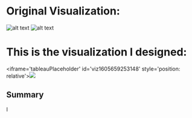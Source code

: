 # Original Visualization:

![alt text](https://jingculturecommerce.com/wp-content/uploads/2020/10/Screen-Shot-2020-10-08-at-9.56.08-AM.png)
![alt text](https://jingculturecommerce.com/wp-content/uploads/2020/10/Screen-Shot-2020-10-08-at-9.56.45-AM.png)

# This is the visualization I designed:

<iframe='tableauPlaceholder' id='viz1605659253148' style='position: relative'><noscript><a href='#'><img alt=' ' src='https:&#47;&#47;public.tableau.com&#47;static&#47;images&#47;TS&#47;TSWD_Assign_Ellie&#47;Sheet1&#47;1_rss.png' style='border: none' /></a></noscript><object class='tableauViz'  style='display:none;'><param name='host_url' value='https%3A%2F%2Fpublic.tableau.com%2F' /> <param name='embed_code_version' value='3' /> <param name='site_root' value='' /><param name='name' value='TSWD_Assign_Ellie&#47;Sheet1' /><param name='tabs' value='no' /><param name='toolbar' value='yes' /><param name='static_image' value='https:&#47;&#47;public.tableau.com&#47;static&#47;images&#47;TS&#47;TSWD_Assign_Ellie&#47;Sheet1&#47;1.png' /> <param name='animate_transition' value='yes' /><param name='display_static_image' value='yes' /><param name='display_spinner' value='yes' /><param name='display_overlay' value='yes' /><param name='display_count' value='yes' /><param name='language' value='en' /></object></div>  <script type='text/javascript'>                    var divElement = document.getElementById('viz1605659253148');     var vizElement = divElement.getElementsByTagName('object')[0];                    vizElement.style.width='100%';vizElement.style.height=(divElement.offsetWidth*0.75)+'px'; var scriptElement = document.createElement('script');scriptElement.src = 'https://public.tableau.com/javascripts/api/viz_v1.js'; vizElement.parentNode.insertBefore(scriptElement, vizElement); </script>


## Summary
I 
